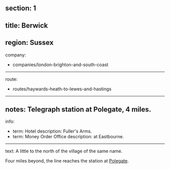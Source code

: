 section: 1
----
title: Berwick
----
region: Sussex
----
company:
- companies/london-brighton-and-south-coast
----
route:
- routes/haywards-heath-to-lewes-and-hastings
----
notes: Telegraph station at Polegate, 4 miles.
----
info:
- term: Hotel
  description: Fuller's Arms.
- term: Money Order Office
  description: at Eastbourne.
----
text: A little to the north of the village of the same name.

Four miles beyond, the line reaches the station at [Polegate](/stations/polegate).
